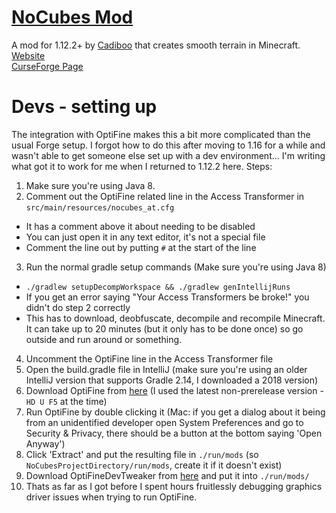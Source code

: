 # [NoCubes Mod](https://Cadiboo.github.io/projects/nocubes/)
A mod for 1.12.2+ by [Cadiboo](https://github.com/Cadiboo) that creates smooth terrain in Minecraft.  
[Website](https://Cadiboo.github.io/projects/nocubes/)  
[CurseForge Page](https://minecraft.curseforge.com/projects/nocubes)  

# Devs - setting up
The integration with OptiFine makes this a bit more complicated than the usual Forge setup.
I forgot how to do this after moving to 1.16 for a while and wasn't able to get someone else set up with a dev environment...
I'm writing what got it to work for me when I returned to 1.12.2 here.
Steps:
1. Make sure you're using Java 8.
2. Comment out the OptiFine related line in the Access Transformer in `src/main/resources/nocubes_at.cfg`
  - It has a comment above it about needing to be disabled
  - You can just open it in any text editor, it's not a special file
  - Comment the line out by putting `#` at the start of the line
3. Run the normal gradle setup commands (Make sure you're using Java 8)
  - `./gradlew setupDecompWorkspace && ./gradlew genIntellijRuns`
  - If you get an error saying "Your Access Transformers be broke!" you didn't do step 2 correctly
  - This has to download, deobfuscate, decompile and recompile Minecraft. It can take up to 20 minutes (but it only has to be done once) so go outside and run around or something.
4. Uncomment the OptiFine line in the Access Transformer file
5. Open the build.gradle file in IntelliJ (make sure you're using an older IntelliJ version that supports Gradle 2.14, I downloaded a 2018 version)
6. Download OptiFine from [here](https://optifine.net/downloads) (I used the latest non-prerelease version - `HD U F5` at the time)
7. Run OptiFine by double clicking it (Mac: if you get a dialog about it being from an unidentified developer open System Preferences and go to Security & Privacy, there should be a button at the bottom saying 'Open Anyway')
8. Click 'Extract' and put the resulting file in `./run/mods` (so `NoCubesProjectDirectory/run/mods`, create it if it doesn't exist)
9. Download OptiFineDevTweaker from [here](https://github.com/OpenCubicChunks/OptiFineDevTweaker/releases) and put it into `./run/mods/`
10. Thats as far as I got before I spent hours fruitlessly debugging graphics driver issues when trying to run OptiFine.
